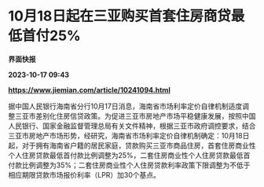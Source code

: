 # 10月18日起在三亚购买首套住房商贷最低首付25%
**界面快报**

**2023-10-17 09:43**

**https://www.jiemian.com/article/10241094.html**

据中国人民银行海南省分行10月17日消息，海南省市场利率定价自律机制适度调整三亚市差别化住房信贷政策。为促进三亚市房地产市场平稳健康发展，按照中国人民银行、国家金融监督管理总局有关文件精神，根据三亚市政府调控要求，结合三亚市房地产市场形势，经研究，海南省市场利率定价自律机制确定：10月18日起，对于拥有海南省户籍的居民家庭，贷款购买三亚市商品住房，首套住房商业性个人住房贷款最低首付款比例调整为25%，二套住房商业性个人住房贷款最低首付款比例调整为35%；二套住房商业性个人住房贷款利率政策下限调整为不低于相应期限贷款市场报价利率（LPR）加30个基点。